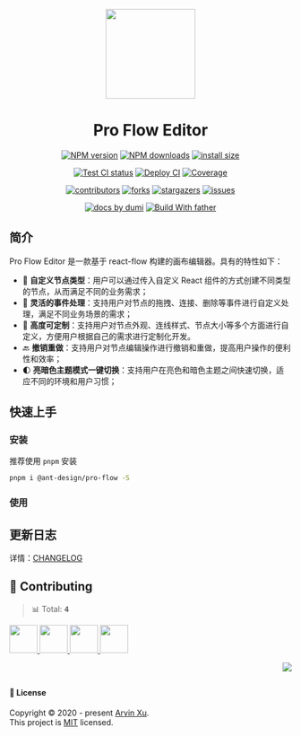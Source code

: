 <p align="center">
  <img width="160" src="https://gw.alipayobjects.com/zos/antfincdn/upvrAjAPQX/Logo_Tech%252520UI.svg">
</p>
<h1 align="center">Pro Flow Editor</h1>

<div align="center">

[![NPM version][npm-image]][npm-url] [![NPM downloads][download-image]][download-url] [![install size][npm-size]][npm-size-url]

[![Test CI status][test-ci]][test-ci-url] [![Deploy CI][release-ci]][release-ci-url] [![Coverage][coverage]][codecov-url]

[![contributors][contributors-shield]][contributors-url] [![forks][forks-shield]][forks-url] [![stargazers][stargazers-shield]][stargazers-url] [![issues][issues-shield]][issues-url]

[![ docs by dumi][dumi-url]](https://d.umijs.org/) [![Build With father][father-url]](https://github.com/umijs/father/)

<!-- gitpod url -->

[gitpod-badge]: https://img.shields.io/badge/Gitpod-ready--to--code-blue?logo=gitpod
[gitpod-url]: https://gitpod.io/#https://github.com/ant-design/pro-flow

<!-- umi url -->

[dumi-url]: https://img.shields.io/badge/docs%20by-dumi-blue
[father-url]: https://img.shields.io/badge/build%20with-father-028fe4.svg

<!-- npm url -->

[npm-image]: http://img.shields.io/npm/v/@ant-design/pro-flow.svg?style=flat-square&color=deepgreen&label=latest
[npm-url]: http://npmjs.org/package/@ant-design/pro-flow
[npm-size]: https://img.shields.io/bundlephobia/minzip/@ant-design/pro-flow?color=deepgreen&label=gizpped%20size&style=flat-square
[npm-size-url]: https://packagephobia.com/result?p=@ant-design/pro-flow

<!-- coverage -->

[coverage]: https://codecov.io/gh/ant-design/pro-flow/branch/master/graph/badge.svg
[codecov-url]: https://codecov.io/gh/ant-design/pro-flow/branch/master

<!-- Github CI -->

[test-ci]: https://github.com/ant-design/pro-flow/workflows/Test%20CI/badge.svg
[release-ci]: https://github.com/ant-design/pro-flow/workflows/Release%20CI/badge.svg
[test-ci-url]: https://github.com/ant-design/pro-flow/actions?query=workflow%3ATest%20CI
[release-ci-url]: https://github.com/ant-design/pro-flow/actions?query=workflow%3ARelease%20CI
[download-image]: https://img.shields.io/npm/dm/@ant-design/pro-flow.svg?style=flat-square
[download-url]: https://npmjs.org/package/@ant-design/pro-flow

</div>

## 简介

Pro Flow Editor 是一款基于 react-flow 构建的画布编辑器。具有的特性如下：

- 🎨 **自定义节点类型**：用户可以通过传入自定义 React 组件的方式创建不同类型的节点，从而满足不同的业务需求；
- 🎉 **灵活的事件处理**：支持用户对节点的拖拽、连接、删除等事件进行自定义处理，满足不同业务场景的需求；
- 🚀 **高度可定制**：支持用户对节点外观、连线样式、节点大小等多个方面进行自定义，方便用户根据自己的需求进行定制化开发。
- 🔙 **撤销重做**：支持用户对节点编辑操作进行撤销和重做，提高用户操作的便利性和效率；
- 🌓 **亮暗色主题模式一键切换**：支持用户在亮色和暗色主题之间快速切换，适应不同的环境和用户习惯；

## 快速上手

### 安装

推荐使用 `pnpm` 安装

```bash
pnpm i @ant-design/pro-flow -S
```

### 使用

## 更新日志

详情：[CHANGELOG](./CHANGELOG.md)

## 🤝 Contributing

<!-- CONTRIBUTION GROUP -->

> 📊 Total: <kbd>**4**</kbd>

<a href="https://github.com/arvinxx" title="arvinxx">
  <img src="https://avatars.githubusercontent.com/u/28616219?v=4" width="50" />
</a>
<a href="https://github.com/actions-user" title="actions-user">
  <img src="https://avatars.githubusercontent.com/u/65916846?v=4" width="50" />
</a>
<a href="https://github.com/chenshuai2144" title="chenshuai2144">
  <img src="https://avatars.githubusercontent.com/u/8186664?v=4" width="50" />
</a>
<a href="https://github.com/meganjohnson96" title="meganjohnson96">
  <img src="https://avatars.githubusercontent.com/u/136729222?v=4" width="50" />
</a>

<!-- CONTRIBUTION END -->

<div align="right">

[![][back-to-top]](#readme-top)

## </div>

#### 📝 License

Copyright © 2020 - present [Arvin Xu][profile-url]. <br />
This project is [MIT](./LICENSE) licensed.

<!-- LINK GROUP -->

[profile-url]: https://github.com/arvinxx

<!-- SHIELD LINK GROUP -->

[back-to-top]: https://img.shields.io/badge/-BACK_TO_TOP-151515?style=flat-square

<!-- contributors -->

[contributors-shield]: https://img.shields.io/github/contributors/ant-design/pro-flow.svg?style=flat
[contributors-url]: https://github.com/ant-design/pro-flow/graphs/contributors

<!-- forks -->

[forks-shield]: https://img.shields.io/github/forks/ant-design/pro-flow.svg?style=flat
[forks-url]: https://github.com/ant-design/pro-flow/network/members

<!-- stargazers -->

[stargazers-shield]: https://img.shields.io/github/stars/ant-design/pro-flow.svg?style=flat
[stargazers-url]: https://github.com/ant-design/pro-flow/stargazers

<!-- issues -->

[issues-shield]: https://img.shields.io/github/issues/ant-design/pro-flow.svg?style=flat
[issues-url]: https://github.com/ant-design/pro-flow/issues/new/choose
